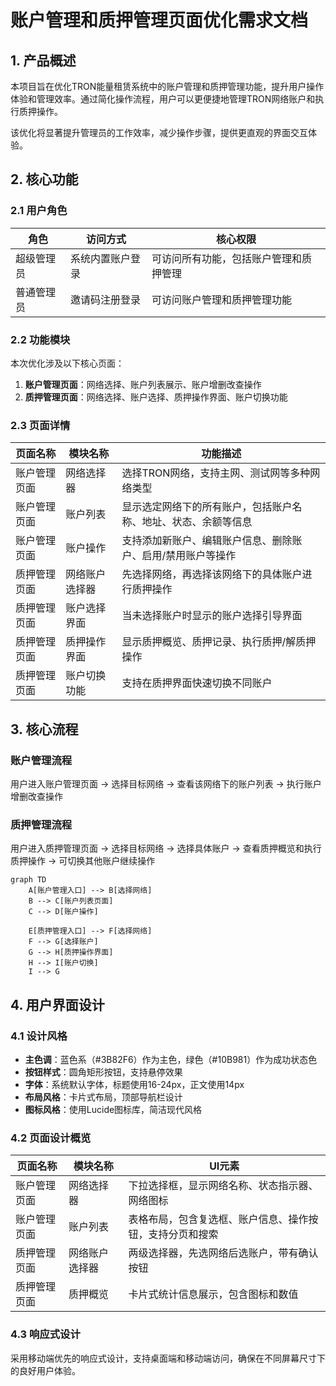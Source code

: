 # 账户管理和质押管理页面优化需求文档

## 1. 产品概述

本项目旨在优化TRON能量租赁系统中的账户管理和质押管理功能，提升用户操作体验和管理效率。通过简化操作流程，用户可以更便捷地管理TRON网络账户和执行质押操作。

该优化将显著提升管理员的工作效率，减少操作步骤，提供更直观的界面交互体验。

## 2. 核心功能

### 2.1 用户角色

| 角色 | 访问方式 | 核心权限 |
|------|----------|----------|
| 超级管理员 | 系统内置账户登录 | 可访问所有功能，包括账户管理和质押管理 |
| 普通管理员 | 邀请码注册登录 | 可访问账户管理和质押管理功能 |

### 2.2 功能模块

本次优化涉及以下核心页面：

1. **账户管理页面**：网络选择、账户列表展示、账户增删改查操作
2. **质押管理页面**：网络选择、账户选择、质押操作界面、账户切换功能

### 2.3 页面详情

| 页面名称 | 模块名称 | 功能描述 |
|----------|----------|----------|
| 账户管理页面 | 网络选择器 | 选择TRON网络，支持主网、测试网等多种网络类型 |
| 账户管理页面 | 账户列表 | 显示选定网络下的所有账户，包括账户名称、地址、状态、余额等信息 |
| 账户管理页面 | 账户操作 | 支持添加新账户、编辑账户信息、删除账户、启用/禁用账户等操作 |
| 质押管理页面 | 网络账户选择器 | 先选择网络，再选择该网络下的具体账户进行质押操作 |
| 质押管理页面 | 账户选择界面 | 当未选择账户时显示的账户选择引导界面 |
| 质押管理页面 | 质押操作界面 | 显示质押概览、质押记录、执行质押/解质押操作 |
| 质押管理页面 | 账户切换功能 | 支持在质押界面快速切换不同账户 |

## 3. 核心流程

### 账户管理流程
用户进入账户管理页面 → 选择目标网络 → 查看该网络下的账户列表 → 执行账户增删改查操作

### 质押管理流程
用户进入质押管理页面 → 选择目标网络 → 选择具体账户 → 查看质押概览和执行质押操作 → 可切换其他账户继续操作

```mermaid
graph TD
    A[账户管理入口] --> B[选择网络]
    B --> C[账户列表页面]
    C --> D[账户操作]
    
    E[质押管理入口] --> F[选择网络]
    F --> G[选择账户]
    G --> H[质押操作界面]
    H --> I[账户切换]
    I --> G
```

## 4. 用户界面设计

### 4.1 设计风格
- **主色调**：蓝色系（#3B82F6）作为主色，绿色（#10B981）作为成功状态色
- **按钮样式**：圆角矩形按钮，支持悬停效果
- **字体**：系统默认字体，标题使用16-24px，正文使用14px
- **布局风格**：卡片式布局，顶部导航栏设计
- **图标风格**：使用Lucide图标库，简洁现代风格

### 4.2 页面设计概览

| 页面名称 | 模块名称 | UI元素 |
|----------|----------|--------|
| 账户管理页面 | 网络选择器 | 下拉选择框，显示网络名称、状态指示器、网络图标 |
| 账户管理页面 | 账户列表 | 表格布局，包含复选框、账户信息、操作按钮，支持分页和搜索 |
| 质押管理页面 | 网络账户选择器 | 两级选择器，先选网络后选账户，带有确认按钮 |
| 质押管理页面 | 质押概览 | 卡片式统计信息展示，包含图标和数值 |

### 4.3 响应式设计

采用移动端优先的响应式设计，支持桌面端和移动端访问，确保在不同屏幕尺寸下的良好用户体验。